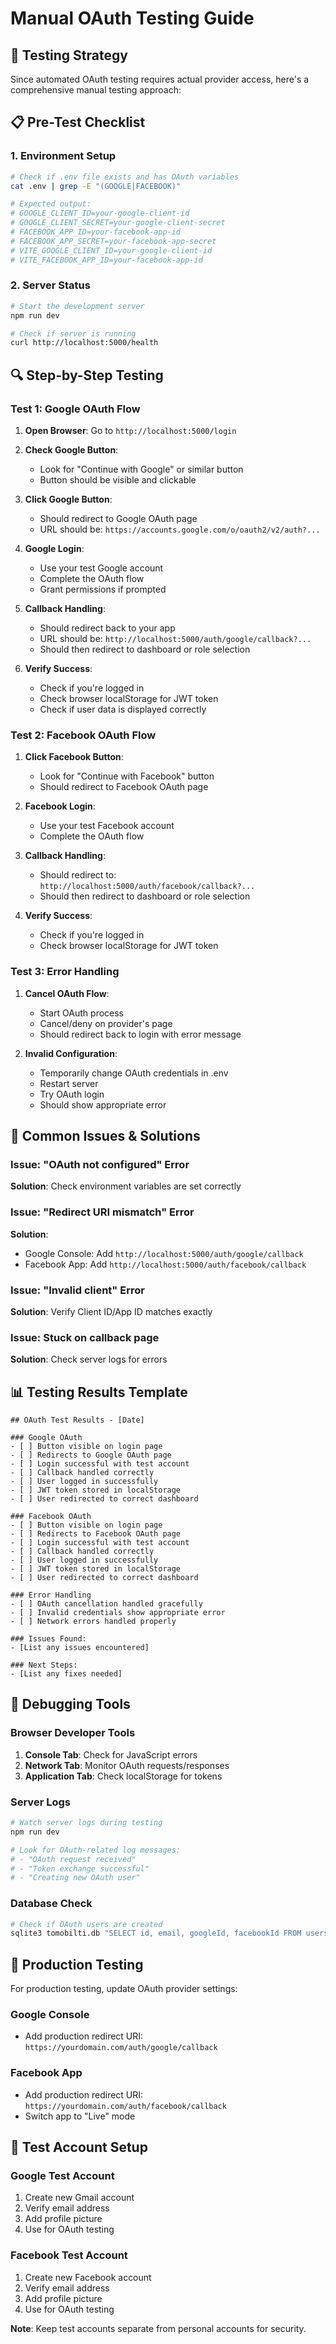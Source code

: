 # Manual OAuth Testing Guide

## 🎯 Testing Strategy

Since automated OAuth testing requires actual provider access, here's a comprehensive manual testing approach:

## 📋 Pre-Test Checklist

### 1. Environment Setup
```bash
# Check if .env file exists and has OAuth variables
cat .env | grep -E "(GOOGLE|FACEBOOK)"

# Expected output:
# GOOGLE_CLIENT_ID=your-google-client-id
# GOOGLE_CLIENT_SECRET=your-google-client-secret
# FACEBOOK_APP_ID=your-facebook-app-id
# FACEBOOK_APP_SECRET=your-facebook-app-secret
# VITE_GOOGLE_CLIENT_ID=your-google-client-id
# VITE_FACEBOOK_APP_ID=your-facebook-app-id
```

### 2. Server Status
```bash
# Start the development server
npm run dev

# Check if server is running
curl http://localhost:5000/health
```

## 🔍 Step-by-Step Testing

### Test 1: Google OAuth Flow

1. **Open Browser**: Go to `http://localhost:5000/login`

2. **Check Google Button**: 
   - Look for "Continue with Google" or similar button
   - Button should be visible and clickable

3. **Click Google Button**:
   - Should redirect to Google OAuth page
   - URL should be: `https://accounts.google.com/o/oauth2/v2/auth?...`

4. **Google Login**:
   - Use your test Google account
   - Complete the OAuth flow
   - Grant permissions if prompted

5. **Callback Handling**:
   - Should redirect back to your app
   - URL should be: `http://localhost:5000/auth/google/callback?...`
   - Should then redirect to dashboard or role selection

6. **Verify Success**:
   - Check if you're logged in
   - Check browser localStorage for JWT token
   - Check if user data is displayed correctly

### Test 2: Facebook OAuth Flow

1. **Click Facebook Button**:
   - Look for "Continue with Facebook" button
   - Should redirect to Facebook OAuth page

2. **Facebook Login**:
   - Use your test Facebook account
   - Complete the OAuth flow

3. **Callback Handling**:
   - Should redirect to: `http://localhost:5000/auth/facebook/callback?...`
   - Should then redirect to dashboard or role selection

4. **Verify Success**:
   - Check if you're logged in
   - Check browser localStorage for JWT token

### Test 3: Error Handling

1. **Cancel OAuth Flow**:
   - Start OAuth process
   - Cancel/deny on provider's page
   - Should redirect back to login with error message

2. **Invalid Configuration**:
   - Temporarily change OAuth credentials in .env
   - Restart server
   - Try OAuth login
   - Should show appropriate error

## 🐛 Common Issues & Solutions

### Issue: "OAuth not configured" Error
**Solution**: Check environment variables are set correctly

### Issue: "Redirect URI mismatch" Error
**Solution**: 
- Google Console: Add `http://localhost:5000/auth/google/callback`
- Facebook App: Add `http://localhost:5000/auth/facebook/callback`

### Issue: "Invalid client" Error
**Solution**: Verify Client ID/App ID matches exactly

### Issue: Stuck on callback page
**Solution**: Check server logs for errors

## 📊 Testing Results Template

```
## OAuth Test Results - [Date]

### Google OAuth
- [ ] Button visible on login page
- [ ] Redirects to Google OAuth page
- [ ] Login successful with test account
- [ ] Callback handled correctly
- [ ] User logged in successfully
- [ ] JWT token stored in localStorage
- [ ] User redirected to correct dashboard

### Facebook OAuth
- [ ] Button visible on login page
- [ ] Redirects to Facebook OAuth page
- [ ] Login successful with test account
- [ ] Callback handled correctly
- [ ] User logged in successfully
- [ ] JWT token stored in localStorage
- [ ] User redirected to correct dashboard

### Error Handling
- [ ] OAuth cancellation handled gracefully
- [ ] Invalid credentials show appropriate error
- [ ] Network errors handled properly

### Issues Found:
- [List any issues encountered]

### Next Steps:
- [List any fixes needed]
```

## 🔧 Debugging Tools

### Browser Developer Tools
1. **Console Tab**: Check for JavaScript errors
2. **Network Tab**: Monitor OAuth requests/responses
3. **Application Tab**: Check localStorage for tokens

### Server Logs
```bash
# Watch server logs during testing
npm run dev

# Look for OAuth-related log messages:
# - "OAuth request received"
# - "Token exchange successful"
# - "Creating new OAuth user"
```

### Database Check
```bash
# Check if OAuth users are created
sqlite3 tomobilti.db "SELECT id, email, googleId, facebookId FROM users WHERE googleId IS NOT NULL OR facebookId IS NOT NULL;"
```

## 🚀 Production Testing

For production testing, update OAuth provider settings:

### Google Console
- Add production redirect URI: `https://yourdomain.com/auth/google/callback`

### Facebook App
- Add production redirect URI: `https://yourdomain.com/auth/facebook/callback`
- Switch app to "Live" mode

## 📝 Test Account Setup

### Google Test Account
1. Create new Gmail account
2. Verify email address
3. Add profile picture
4. Use for OAuth testing

### Facebook Test Account
1. Create new Facebook account
2. Verify email address
3. Add profile picture
4. Use for OAuth testing

**Note**: Keep test accounts separate from personal accounts for security.

